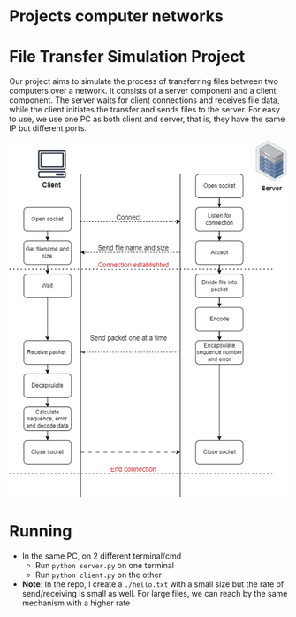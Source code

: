 # Projects computer networks

# File Transfer Simulation Project

Our project aims to simulate the process of transferring files between two computers over a network. It consists of a server component and a client component. The server waits for client connections and receives file data, while the client initiates the transfer and sends files to the server. For easy to use, we use one PC as both client and server, that is, they have the same IP but different ports.

![diagram_exchange.png](./assets/diagram_exchange.png)

# Running

- In the same PC, on 2 different terminal/cmd
    - Run `python server.py` on one terminal
    - Run `python client.py` on the other
- **Note**: In the repo, I create a `./hello.txt` with a small size but the rate of send/receiving is small as well. For large files, we can reach by the same mechanism with a higher rate